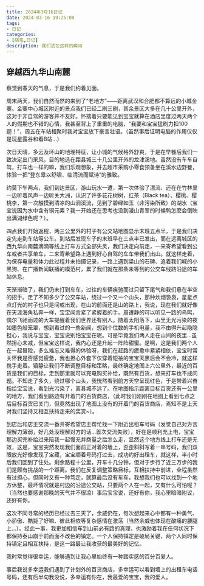 ```yaml
---
title: 2024年3月16日记
date: 2024-03-16 19:25:00
tags:
- 日记
categories:
- [随笔,日记]
description: 我们活在这样的瞬间
---
```

## 穿越西九华山南麓

察觉到春天的气息，于是我们约着见面。

周末两天，我们自然而然的来到了“老地方”——距离武汉和合肥都不算远的小城金寨。金寨中心城区附近的景点我们已经二刷三刷，其余景区大多在几十公里开外，这对于非自驾的游客并不友好。怀揣着只要能见到宝宝就算在酒店里度过两天两个人的假期也不错的心情，我甚至背上了重重的电脑，“我要和宝宝猛刷力扣100题！”，周五在车站相聚时我对宝宝放下豪言壮语。（虽然事后证明电脑的作用仅仅是玩星露谷和看B站...）

次日天晴，多云及环山的地理特征，让小城的气候格外舒爽，于是在早餐后我们一致决定出门采风，目的地选在距县城三十几公里开外的龙津溪地。虽然没有车车自驾，打车也一样的嘛，我们乐观想象，并去超市采购小零食预备坐在溪水边野餐，体验一把“登东皋以舒啸、临清流而赋诗”的雅致。

约莫下午两点，我们到达景区，游山玩水一遭，第一次体验了漂流、还在在竹林里一边听着风声一边听关大洲，认识了许多花花树树，红茶（Black tea）、樱桃、樱桃李，第一次触摸到清凉的山涧溪流，见到了碧绿如玉（非污染所致）的湖水（宝宝说因为水中含有铜元素？我一开始还在思考也没到漫山青翠的时候鸭怎麽会倒映出满湖绿色呢？）。

四点我们开始返程，两三公里外的村子有公交站地图显示末班五点半，于是我们决定先走到车站等公车。到站后发现车子的末班早在三点半已发出，而在远离城区的西九华山南麓滴滴等线上打车方式全部失灵，我们决定向前走，一来寄希望看到公车或者共享单车，二来寄希望路上遇到好心自驾的车车带我们出山。就这样走着，为保存电量和体力此过程并未拍摄记录，一路上遇到梁山的石碑、追着我们喊的小黑狗、在广播新闻联播的模范村，累了我们就在那条未等到的公交车线路沿途的车站休息。

天渐渐暗了，我们仍未打到车车，过往的车辆疾驰而过只留下尾气和我们悬在半空的招手。走了不知多少了公交车站，绕过一个又一个山头，那种炊烟袅袅，星星点点灯光的村子也只是间或出现，在山的前面还是山的路上，我说，现在我们就好像在天涯海角私奔一样，宝宝闻言紧了紧握着的手。周遭静的可以听见一路的鸟鸣，偶尔飞驰而过的大车提醒着我们世界还有别人。随着太阳落下，山里无光污染的夜如墨色般笼罩，想到看过的一些新闻，想到个位数的手机电量，我不由得升起隐隐担心，我说与宝宝，宝宝说别怕宝宝在呢。可是毕竟我们两人走在山间的夜里...虽然担心未减，但宝宝这样说，我内心还是升起一阵阵甜蜜。是啊，这是我们两个人在一起冒险，多么难忘又难得的体验呀，我们在赶路的疲惫中紧紧相依，宝宝时常关怀我是否感觉疲惫，我也担心外套下仅穿着短袖的宝宝天黑后会不会冷，就这样携手走着。镇静让我们不断调整目标和策略，最终确定地图上六公里外，最近的百货是我们的目标，走到那里就可以充电购买补给，既然有百货，想来打车也不成问题。不知走了多久，绕过哪个山头，我恍然看到前方天空呈现红色，于是带着兴奋指给宝宝说，看到光污染了，离县城不远了。在地图指示距离目标百货还有一公里的地方，我们看到路边有开着门的百货商店，（此时我们刚刚在地图上看到七点之后目标百货已关门，但竟然出现了地图上没有的开着门的百货商店，焉知不是上天对我们坚持又相互扶持走来的奖赏~）。

到店后和店主交流一番并寄希望店主帮忙找一下附近出租车号码（发觉自己对方言理解力薄弱，好几处没理解对方的话...首次交流失败），好在是顺利充上电，宝宝那边买完补给过来陪我一起慢充并商量之后怎么走，显然这个地方线上打车还是无效，这是，宝宝突然发现我们面前正对着的墙上，歪歪斜斜写着一串号码，我们双眼放光好像发现了宝藏，宝宝顺着号码打过去，成功约好出租车，就这样，半小时后我们回到了住处。剩余路程十公里，开车十几分钟，但对于步行了近三万步的我们是颇有挑战的一个距离。我们在反复调整策略目标，互相扶持中前进，全程虽然有过担心，但同时又有一种笃定，就算最后没有车车，我想我们也可以找到一个地方休整，最坏情况就是村边的沿途公交站，只要两个人在一起，又有什么可怕呢？（当然也要感谢那晚的天气并不很凉）事后宝宝说，还好有你，我心里暗暗附议，还好有你。

这次不同寻常的经历已经过去三天了，余威仍在，每次想起来心中都有一种勇气、小骄傲、酷毙了好嘛、彼此相依等复杂感情在激荡（当然余威也体现在酸痛的腰腿上...）。经此一事，我更加相信车到山前必有路的真理，也激励着我在任何状况下都保持泰山崩于前而面不改色的镇定。一个人保持镇定是破局关键，两个人同时保持镇定且相互扶持，是这一路最让我收获的最美好的记忆。

我时常觉得很幸运，能够遇到让我心里始终有一种踏实感的百分百爱人。

事后我说多幸运我们遇到了计划外的百货商店，多幸运可以看到墙上的出租车电话号码，还有后半句我没说，多幸运有你在，我最爱的宝宝，我的爱人。